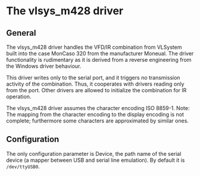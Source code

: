 # The vlsys\_m428 driver

## General

The vlsys\_m428 driver handles the VFD/IR combination from VLSystem
built into the case MonCaso 320 from the manufacturer Moneual. The
driver functionality is rudimentary as it is derived from a reverse
engineering from the Windows driver behaviour.

This driver writes only to the serial port, and it triggers no
transmission activity of the combination. Thus, it cooperates with
drivers reading only from the port. Other drivers are allowed to
initialize the combination for IR operation.

The vlsys\_m428 driver assumes the character encoding ISO 8859-1. Note:
The mapping from the character encoding to the display encoding is not
complete; furthermore some characters are approximated by similar ones.

## Configuration

The only configuration parameter is Device, the path name of the serial
device (a mapper between USB and serial line emulation). By default it
is `/dev/ttyUSB0`.
